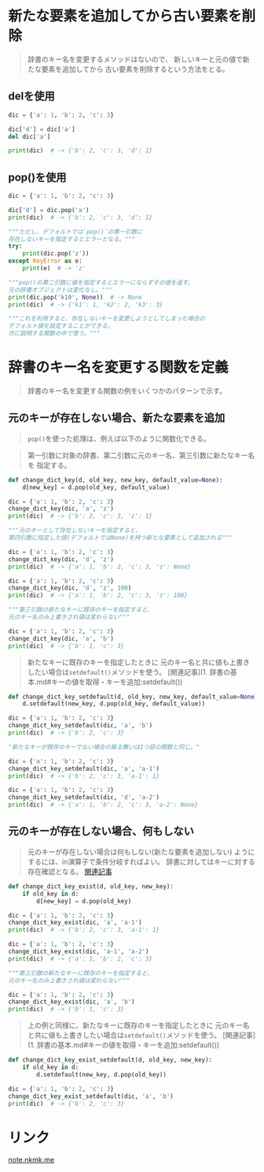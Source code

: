 # 新たな要素を追加してから古い要素を削除

> 辞書のキー名を変更するメソッドはないので、
  新しいキーと元の値で新たな要素を追加してから
  古い要素を削除するという方法をとる。

## delを使用

```python
dic = {'a': 1, 'b': 2, 'c': 3}

dic['d'] = dic['a']
del dic['a']

print(dic)  # -> {'b': 2, 'c': 3, 'd': 1}
```

## pop()を使用

```python
dic = {'a': 1, 'b': 2, 'c': 3}

dic['d'] = dic.pop('a')
print(dic)  # -> {'b': 2, 'c': 3, 'd': 1}

"""ただし、デフォルトでは`pop()`の第一引数に
存在しないキーを指定するとエラーとなる。"""
try:
    print(dic.pop('z'))
except KeyError as e:
    print(e)  # -> 'z'

"""pop()の第二引数に値を指定するとエラーにならずその値を返す。
元の辞書オブジェクトは変化なし。"""
print(dic.pop('k10', None))  # -> None
print(dic)  # -> {'k1': 1, 'k2': 2, 'k3': 3}

"""これを利用すると、存在しないキーを変更しようとしてしまった場合の
デフォルト値を設定することができる。
次に説明する関数の中で使う。"""
```

# 辞書のキー名を変更する関数を定義

> 辞書のキー名を変更する関数の例をいくつかのパターンで示す。

## 元のキーが存在しない場合、新たな要素を追加

> `pop()`を使った処理は、例えば以下のように関数化できる。

> 第一引数に対象の辞書、第二引数に元のキー名、第三引数に新たなキー名を
  指定する。

```python
def change_dict_key(d, old_key, new_key, default_value=None):
    d[new_key] = d.pop(old_key, default_value)

dic = {'a': 1, 'b': 2, 'c': 3}
change_dict_key(dic, 'a', 'z')
print(dic)  # -> {'b': 2, 'c': 3, 'z': 1}

"""元のキーとして存在しないキーを指定すると、
第四引数に指定した値(デフォルトではNone)を持つ新たな要素として追加される"""

dic = {'a': 1, 'b': 2, 'c': 3}
change_dict_key(dic, 'd', 'z')
print(dic)  # -> {'a': 1, 'b': 2, 'c': 3, 'z': None}

dic = {'a': 1, 'b': 2, 'c': 3}
change_dict_key(dic, 'd', 'z', 100)
print(dic)  # -> {'a': 1, 'b': 2, 'c': 3, 'z': 100}

"""第三引数の新たなキーに既存のキーを指定すると、
元のキー名のみ上書きされ値は変わらない"""

dic = {'a': 1, 'b': 2, 'c': 3}
change_dict_key(dic, 'a', 'b')
print(dic)  # -> {'b': 1, 'c': 3}
```

> 新たなキーに既存のキーを指定したときに
  元のキー名と共に値も上書きしたい場合は`setdefault()`メソッドを使う。
[関連記事](1. 辞書の基本.md#キーの値を取得・キーを追加:setdefault())

```python
def change_dict_key_setdefault(d, old_key, new_key, default_value=None):
    d.setdefault(new_key, d.pop(old_key, default_value))

dic = {'a': 1, 'b': 2, 'c': 3}
change_dict_key_setdefault(dic, 'a', 'b')
print(dic)  # -> {'b': 2, 'c': 3}

"新たなキーが既存のキーでない場合の振る舞いは1つ目の関数と同じ。"

dic = {'a': 1, 'b': 2, 'c': 3}
change_dict_key_setdefault(dic, 'a', 'a-1')
print(dic)  # -> {'b': 2, 'c': 3, 'a-1': 1}

dic = {'a': 1, 'b': 2, 'c': 3}
change_dict_key_setdefault(dic, 'd', 'a-2')
print(dic)  # -> {'a': 1, 'b': 2, 'c': 3, 'a-2': None}
```

## 元のキーが存在しない場合、何もしない

> 元のキーが存在しない場合は何もしない(新たな要素を追加しない)
  ようにするには、in演算子で条件分岐すればよい。
> 辞書に対してはキーに対する存在確認となる。
[関連記事](../../4.%20基本構文/4.%20演算子/2.5%20イテラブルに特定要素が含まれるか判定.md)

```python
def change_dict_key_exist(d, old_key, new_key):
    if old_key in d:
        d[new_key] = d.pop(old_key)

dic = {'a': 1, 'b': 2, 'c': 3}
change_dict_key_exist(dic, 'a', 'a-1')
print(dic)  # -> {'b': 2, 'c': 3, 'a-1': 1}

dic = {'a': 1, 'b': 2, 'c': 3}
change_dict_key_exist(dic, 'a-1', 'a-2')
print(dic)  # -> {'a': 1, 'b': 2, 'c': 3}

"""第三引数の新たなキーに既存のキーを指定すると、
元のキー名のみ上書きされ値は変わらない"""

dic = {'a': 1, 'b': 2, 'c': 3}
change_dict_key_exist(dic, 'a', 'b')
print(dic)  # -> {'b': 1, 'c': 3}
```

> 上の例と同様に、新たなキーに既存のキーを指定したときに
  元のキー名と共に値も上書きしたい場合は`setdefault()`メソッドを使う。
 [関連記事](1. 辞書の基本.md#キーの値を取得・キーを追加:setdefault())

```python
def change_dict_key_exist_setdefault(d, old_key, new_key):
    if old_key in d:
        d.setdefault(new_key, d.pop(old_key))

dic = {'a': 1, 'b': 2, 'c': 3}
change_dict_key_exist_setdefault(dic, 'a', 'b')
print(dic)  # -> {'b': 2, 'c': 3}
```

# リンク

[note.nkmk.me](https://note.nkmk.me/python-dict-change-key/)
